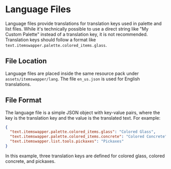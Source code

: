 # Language Files

Language files provide translations for translation keys used in palette and list files. While it's technically possible to use a direct string like "My Custom Palette" instead of a translation key, it is not recommended. Translation keys should follow a format like ``text.itemswapper.palette.colored_items.glass``.

## File Location

Language files are placed inside the same resource pack under ``assets/itemswapper/lang``. The file ``en_us.json`` is used for English translations.

## File Format

The language file is a simple JSON object with key-value pairs, where the key is the translation key and the value is the translated text. For example:

```json
{
  "text.itemswapper.palette.colored_items.glass": "Colored Glass",
  "text.itemswapper.palette.colored_items.concrete": "Colored Concrete",
  "text.itemswapper.list.tools.pickaxes": "Pickaxes"
}
```

In this example, three translation keys are defined for colored glass, colored concrete, and pickaxes.
